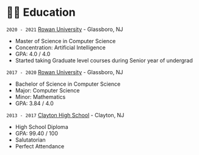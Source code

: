 # 👨‍🎓 Education

`2020 - 2021` [Rowan University](https://www.rowan.edu/) - Glassboro, NJ

-   Master of Science in Computer Science
-   Concentration: Artificial Intelligence
-   GPA: 4.0 / 4.0
-   Started taking Graduate level courses during Senior year of undergrad

`2017 - 2020` [Rowan University](https://www.rowan.edu/) - Glassboro, NJ

-   Bachelor of Science in Computer Science
-   Major: Computer Science
-   Minor: Mathematics
-   GPA: 3.84 / 4.0

`2013 - 2017` [Clayton High School](https://claytonps.org/clayton-high-school/) - Clayton, NJ

-   High School Diploma
-   GPA: 99.40 / 100
-   Salutatorian
-   Perfect Attendance
